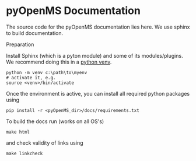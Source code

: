 pyOpenMS Documentation
======================
The source code for the pyOpenMS documentation lies here. We use sphinx to
build documentation.

Preparation

Install Sphinx (which is a pyton module) and some of its modules/plugins.
We recommend doing this in a [python venv](https://docs.python.org/3/library/venv.html).

    python -m venv c:\path\to\myenv
    # activate it, e.g.
    source <venv>/bin/activate

Once the environment is active, you can install all required python packages using

    pip install -r <pyOpenMS_dir>/docs/requirements.txt


To build the docs run (works on all OS's)

    make html
    
and check validity of links using

    make linkcheck
    



